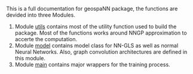 This is a full documentation for geospaNN package, the functions are devided into three Modules.

1. Module [utils](utils.md) contains most of the utility function used to build the package. Most of the functions works around NNGP approximation to accerte the computation.
2. Module [model](model.md) contains model class for NN-GLS as well as normal Neural Networks. Also, graph convolution architectures are defined in this module.
3. Module [main](main.md) contains major wrappers for the training process.